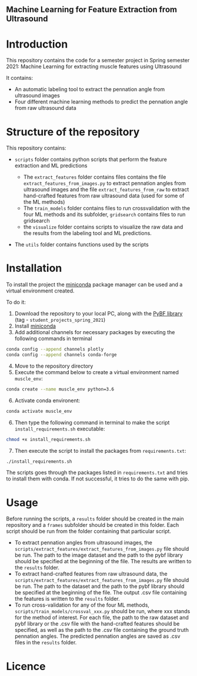 ## Machine Learning for Feature Extraction from Ultrasound

# Introduction

This repository contains the code for a semester project in Spring semester 2021: Machine Learning for extracting muscle features using Ultrasound

It contains:
- An automatic labeling tool to extract the pennation angle from ultrasound images
- Four different machine learning methods to predict the pennation angle from raw ultrasound data

# Structure of the repository

This repository contains:
 
- `scripts` folder contains python scripts that perform the feature extraction and ML predictions
    - The `extract_features` folder contains files contains the file `extract_features_from_images.py` to extract pennation angles from ultrasound images and the file `extract_features_from_raw` to extract hand-crafted features from raw ultrasound data (used for some of the ML methods)
    - The `train_models` folder contains files to run crossvalidation with the four ML methods and its subfolder, `gridsearch` contains files to run gridsearch
    - the `visualize` folder contains scripts to visualize the raw data and the results from the labeling tool and ML predictions.

- The `utils` folder contains functions used by the scripts


# Installation

To install the project the [miniconda](https://docs.conda.io/en/latest/miniconda.html) package manager can be used and a virtual environment created.

To do it:
1. Download the repository to your local PC, along with the [PyBF library](https://iis-git.ee.ethz.ch/vsergei/pybf/-/tags/student_projects_spring_2021) (tag - `student_projects_spring_2021`)
2. Install [miniconda](https://docs.conda.io/en/latest/miniconda.html)
3. Add additional channels for necessary packages by executing the following commands in terminal
```bash
conda config --append channels plotly
conda config --append channels conda-forge
```
4. Move to the repository directory
5. Execute the command below to create a virtual environment named `muscle_env`:
```bash
conda create --name muscle_env python=3.6
```
6. Activate conda environent:
```bash
conda activate muscle_env
```
6. Then type the following command in terminal to make the script  `install_requirements.sh` executable:
```bash
chmod +x install_requirements.sh
```
7. Then execute the script to install the packages from `requirements.txt`:
```bash
./install_requirements.sh
```
The scripts goes through the packages listed in `requirements.txt` and tries to install them with conda. If not successful, it tries to do the same with pip.


# Usage

Before running the scripts, a `results` folder should be created in the main repository and a `frames` subfolder should be created in this folder. Each script should be run from the folder containing that particular script.

- To extract pennation angles from ultrasound images, the `scripts/extract_features/extract_features_from_images.py` file should be run.
The path to the image dataset and the path to the pybf library should be specified at the beginning of the file. The results are written to the `results` folder.
- To extract hand-crafted features from raw ultrasound data, the `scripts/extract_features/extract_features_from_images.py` file should be run.
The path to the dataset and the path to the pybf library should be specified at the beginning of the file. The output .csv file containing the features is written to the `results` folder.
- To run cross-validation for any of the four ML methods, `scripts/train_models/crossval_xxx.py` should be run, where xxx stands for the method of interest. For each file, the path to the raw dataset and pybf library or the .csv file with the hand-crafted features should be specified, as well as the path to the .csv file containing the ground truth pennation angles. The predicted pennation angles are saved as .csv files in the `results` folder.


# Licence 

